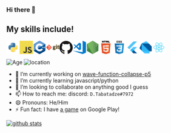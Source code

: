 ### Hi there 👋

## My skills include!

<img align="left" alt="Python" width="35px" src="https://raw.githubusercontent.com/github/explore/master/topics/python/python.png" />
<img align="left" alt="Javascript" width="35px" src="https://raw.githubusercontent.com/github/explore/master/topics/javascript/javascript.png" />
<img align="left" alt="cpp" width="35px" src="https://raw.githubusercontent.com/github/explore/master/topics/cpp/cpp.png" />
<img align="left" alt="Git" width="35px" src="https://raw.githubusercontent.com/github/explore/master/topics/git/git.png" />
<img align="left" alt="Github" width="35px" src="https://raw.githubusercontent.com/github/explore/master/topics/github/github.png" />
<img align="left" alt="VS Code" width="35px" src="https://raw.githubusercontent.com/github/explore/master/topics/visual-studio-code/visual-studio-code.png" />
<img align="left" alt="Node Js" width="35px" src="https://raw.githubusercontent.com/github/explore/master/topics/nodejs/nodejs.png" />
<img align="left" alt="HTML" width="35px" src="https://raw.githubusercontent.com/github/explore/master/topics/html/html.png" />
<img align="left" alt="CSS" width="35px" src="https://raw.githubusercontent.com/github/explore/master/topics/css/css.png" />
<img align="left" alt="Flutter" width="35px" src="https://raw.githubusercontent.com/github/explore/master/topics/flutter/flutter.png" />
<img align="left" alt="Dart" width="35px" src="https://raw.githubusercontent.com/github/explore/master/topics/dart/dart.png" />
<img align="left" alt="React" width="35px" src="https://raw.githubusercontent.com/github/explore/master/topics/react/react.png" />

<br><br>

![Age](https://img.shields.io/badge/Age-16-darkgreen)
![location](https://img.shields.io/badge/Live%20in-Georgia-red)

- 🔭 I’m currently working on [wave-function-collapse-p5](https://github.com/D-T-666/wave-function-collapse-p5)
- 🌱 I’m currently learning javascript/python
- 👯 I’m looking to collaborate on anything good I guess
- 📫 How to reach me: discord: `D.Tabatadze#7972`
- 😄 Pronouns: He/Him
- ⚡ Fun fact: I have [a game](https://play.google.com/store/apps/details?id=com.dima.dash) on Google Play!

[![github stats](https://github-readme-stats.vercel.app/api?username=D-T-666)](https://github.com/anuraghazra/github-readme-stats)
